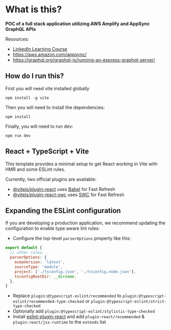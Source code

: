 # What is this?

**POC of a full stack application utilizing AWS Amplify and AppSync GraphQL APIs**

Resources:

- [LinkedIn Learning Course](https://www.linkedin.com/learning-login/share?account=75072442&forceAccount=false&redirect=https%3A%2F%2Fwww.linkedin.com%2Flearning%2Fbuild-a-full-stack-javascript-application-using-aws-amplify%3Ftrk%3Dshare_ent_url%26shareId%3DrX3UEsaJQpqAEq1vhnACgw%253D%253D)
- https://aws.amazon.com/appsync/
- https://graphql.org/graphql-js/running-an-express-graphql-server/


## How do I run this?

First you will need vite installed globally

`npm install -g vite`

Then you will need to install the dependencies:

`npm install`

Finally, you will need to run dev:

`npm run dev`

## React + TypeScript + Vite

This template provides a minimal setup to get React working in Vite with HMR and some ESLint rules.

Currently, two official plugins are available:

- [@vitejs/plugin-react](https://github.com/vitejs/vite-plugin-react/blob/main/packages/plugin-react/README.md) uses [Babel](https://babeljs.io/) for Fast Refresh
- [@vitejs/plugin-react-swc](https://github.com/vitejs/vite-plugin-react-swc) uses [SWC](https://swc.rs/) for Fast Refresh

## Expanding the ESLint configuration

If you are developing a production application, we recommend updating the configuration to enable type aware lint rules:

- Configure the top-level `parserOptions` property like this:

```js
export default {
  // other rules...
  parserOptions: {
    ecmaVersion: 'latest',
    sourceType: 'module',
    project: ['./tsconfig.json', './tsconfig.node.json'],
    tsconfigRootDir: __dirname,
  },
}
```

- Replace `plugin:@typescript-eslint/recommended` to `plugin:@typescript-eslint/recommended-type-checked` or `plugin:@typescript-eslint/strict-type-checked`
- Optionally add `plugin:@typescript-eslint/stylistic-type-checked`
- Install [eslint-plugin-react](https://github.com/jsx-eslint/eslint-plugin-react) and add `plugin:react/recommended` & `plugin:react/jsx-runtime` to the `extends` list
